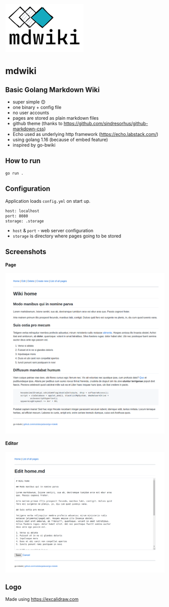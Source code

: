 ![](logo/mdwiki_logo.png)

# mdwiki

## Basic Golang Markdown Wiki

- super simple 😊
- one binary + config file
- no user accounts
- pages are stored as plain markdown files
- github theme (thanks to https://github.com/sindresorhus/github-markdown-css)
- Echo used as underlying http framework (https://echo.labstack.com/)  
- using golang 1.16 (because of embed feature)
- inspired by go-bwiki

## How to run

```
go run .
```

## Configuration
Application loads `config.yml` on start up.

```
host: localhost
port: 8080
storage: .storage
```

- `host` & `port` - web server configuration
- `storage` is directory where pages going to be stored

## Screenshots

#### Page
![](screenshot.png)

#### Editor
![](screenshot_editor.png)


## Logo

Made using https://excalidraw.com

